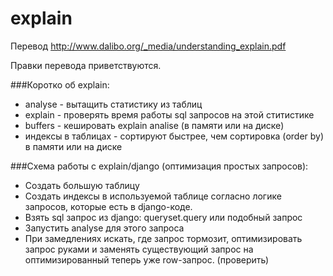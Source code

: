 # explain
Перевод http://www.dalibo.org/_media/understanding_explain.pdf

Правки перевода приветствуются.

###Коротко об explain:

- analyse - вытащить статистику из таблиц
- explain - проверять время работы sql запросов на этой ститистике
- buffers - кешировать explain analise (в памяти или на диске)
- индексы в таблицах - сортируют быстрее, чем сортировка (order by) в памяти или на диске

###Схема работы с explain/django (оптимизация простых запросов):

- Создать большую таблицу
- Создать индексы в используемой таблице согласно логике запросов, которые есть в django-коде.
- Взять sql запрос из django: queryset.query или подобный запрос
- Запустить analyse для этого запроса
- При замедлениях искать, где запрос тормозит, оптимизировать запрос руками и заменять существующий запрос на оптимизированный теперь уже row-запрос.
(проверить)
